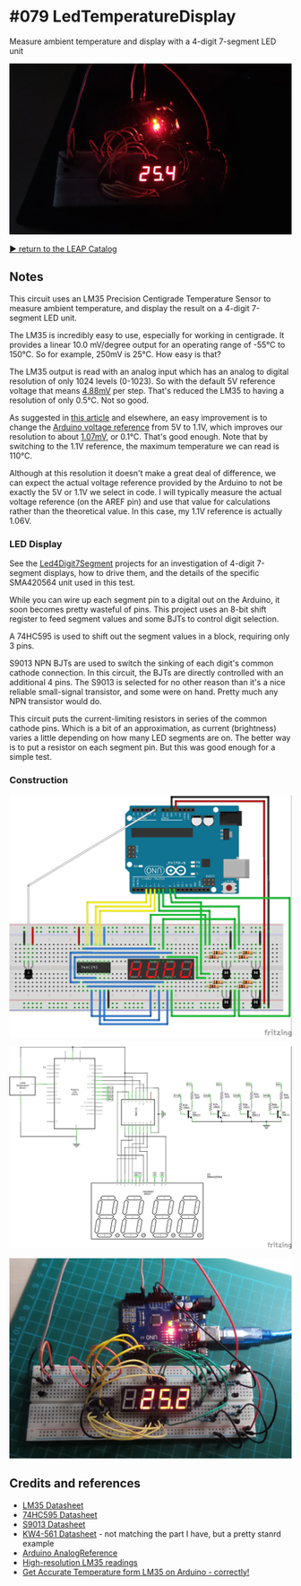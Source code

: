 # #079 LedTemperatureDisplay

Measure ambient temperature and display with a 4-digit 7-segment LED unit

![The Build](./assets/LedTemperatureDisplay_demo.jpg?raw=true)


[:arrow_forward: return to the LEAP Catalog](https://leap.tardate.com)

## Notes

This circuit uses an LM35 Precision Centigrade Temperature Sensor to measure ambient temperature,
and display the result on a 4-digit 7-segment LED unit.

The LM35 is incredibly easy to use, especially for working in centigrade.
It provides a linear 10.0 mV/degree output for an operating range of -55°C to 150°C.
So for example, 250mV is 25°C. How easy is that?

The LM35 output is read with an analog input which has an analog to digital resolution of only 1024 levels (0-1023).
So with the default 5V reference voltage that means [4.88mV](http://www.wolframalpha.com/input/?i=5000%2F1024)
per step. That's reduced the LM35 to having a resolution of only 0.5°C. Not so good.

As suggested in [this article](http://playground.arduino.cc/Main/LM35HigherResolution) and elsewhere,
an easy improvement is to change the [Arduino voltage reference](http://www.arduino.cc/en/Reference/AnalogReference)
from 5V to 1.1V, which improves our resolution to about [1.07mV](http://www.wolframalpha.com/input/?i=1100%2F1024), or 0.1°C.
That's good enough. Note that by switching to the 1.1V reference, the maximum temperature we can read is 110°C.

Although at this resolution it doesn't make a great deal of difference, we can expect the actual voltage reference
provided by the Arduino to not be exactly the 5V or 1.1V we select in code.
I will typically measure the actual voltage reference (on the AREF pin) and use that value for calculations rather than the theoretical value.
In this case, my 1.1V reference is actually 1.06V.

### LED Display

See the [Led4Digit7Segment](../Led4Digit7Segment) projects for an investigation of 4-digit 7-segment displays,
how to drive them, and the details of the specific SMA420564 unit used in this test.

While you can wire up each segment pin to a digital out on the Arduino, it soon becomes pretty wasteful of pins.
This project uses an 8-bit shift register to feed segment values and some BJTs to control digit selection.

A 74HC595 is used to shift out the segment values in a block, requiring only 3 pins.

S9013 NPN BJTs are used to switch the sinking of each digit's common cathode connection.
In this circuit, the BJTs are directly controlled with an additional 4 pins.
The S9013 is selected for no other reason than it's a nice reliable small-signal transistor, and some were on hand.
Pretty much any NPN transistor would do.

This circuit puts the current-limiting resistors in series of the common cathode pins.
Which is a bit of an approximation, as current (brightness) varies a little depending on how many LED segments are on.
The better way is to put a resistor on each segment pin. But this was good enough for a simple test.

### Construction

![The Breadboard](./assets/LedTemperatureDisplay_bb.jpg?raw=true)

![The Schematic](./assets/LedTemperatureDisplay_schematic.jpg?raw=true)

![The Build](./assets/LedTemperatureDisplay_build.jpg?raw=true)

## Credits and references
* [LM35 Datasheet](http://www.futurlec.com/Linear/LM35DZ.shtml)
* [74HC595 Datasheet](http://www.futurlec.com/74HC/74HC595.shtml)
* [S9013 Datasheet](http://www.futurlec.com/Transistors/S9013.shtml)
* [KW4-561 Datasheet](http://www.sme.com.hk/globetec/LED%20Displays/Four%20Digit%20Display/KW4-561.pdf) - not matching the part I have, but a pretty stanrd example
* [Arduino AnalogReference](http://www.arduino.cc/en/Reference/AnalogReference)
* [High-resolution LM35 readings](http://playground.arduino.cc/Main/LM35HigherResolution)
* [Get Accurate Temperature form LM35 on Arduino - correctly!](https://www.timdejong.nl/blog/get-accurate-temperature-lm35-arduino-correctly)
